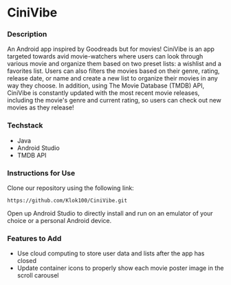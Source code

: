 # CiniVibe
### Description
An Android app inspired by Goodreads but for movies! CiniVibe is an app targeted towards avid movie-watchers where users can look through various movie and organize them based on two preset lists: a wishlist and a favorites list. Users can also filters the movies based on their genre, rating, release date, or name and create a new list to organize their movies in any way they choose. In addition, using The Movie Database (TMDB) API, CiniVibe is constantly updated with the most recent movie releases, including the movie's genre and current rating, so users can check out new movies as they release!

### Techstack
* Java
* Android Studio
* TMDB API

### Instructions for Use
Clone our repository using the following link:
```
https://github.com/Klok100/CiniVibe.git
```
Open up Android Studio to directly install and run on an emulator of your choice or a personal Android device.

### Features to Add
* Use cloud computing to store user data and lists after the app has closed
* Update container icons to properly show each movie poster image in the scroll carousel
